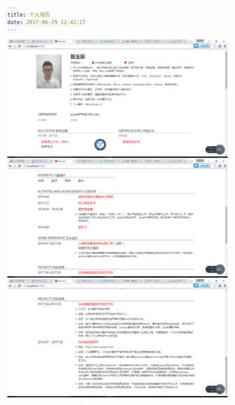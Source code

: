 ```yaml
---
title: 个人简历
date: 2017-06-29 12:42:17
---
```

![图片的alt信息，可空)]( /images/resume_1.png)
![图片的alt信息，可空)]( /images/resume_2.png)
![图片的alt信息，可空)]( /images/resume_3.png)